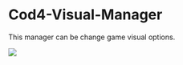 # Cod4-Visual-Manager
This manager can be change game visual options.

![](https://github.com/Istyu/Cod4-Visual-Manager/blob/main/iw3_visual.gif)
